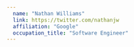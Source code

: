 ```yaml
---
  name: "Nathan Williams"
  link: https://twitter.com/nathanjw
  affiliation: "Google"
  occupation_title: "Software Engineer"
---
```

